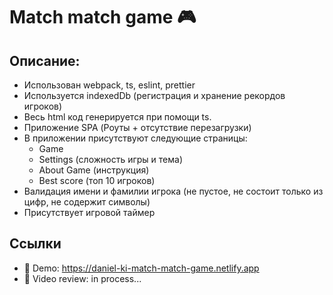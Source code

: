 # Match match game 🎮

## Описание:
- Использован webpack, ts, eslint, prettier
- Используется indexedDb (регистрация и хранение рекордов игроков)
- Весь html код генерируется при помощи ts.
- Приложение SPA (Роуты + отсутствие перезагрузки)
- В приложении присутствуют следующие страницы:
  - Game
  - Settings (сложность игры и тема)
  - About Game (инструкция)
  - Best score (топ 10 игроков)
- Валидация имени и фамилии игрока (не пустое, не состоит только из цифр, не содержит символы)
- Присутствует игровой таймер

## Ссылки
- 📌 Demo: https://daniel-ki-match-match-game.netlify.app
- 📌 Video review: in process...

